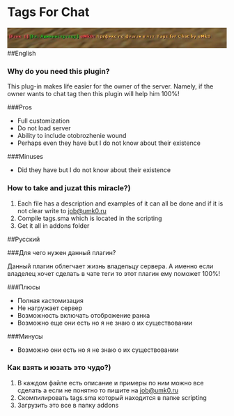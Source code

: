# Tags For Chat
![screen](screen.jpg)
##English

### Why do you need this plugin?

This plug-in makes life easier for the owner of the server. Namely, if the owner wants to chat tag then this plugin will help him 100%!

###Pros

* Full customization
* Do not load server
* Ability to include otobrozhenie wound
* Perhaps even they have but I do not know about their existence

###Minuses

* Did they have but I do not know about their existence

### How to take and juzat this miracle?)

1. Each file has a description and examples of it can all be done and if it is not clear write to job@umk0.ru
2. Compile tags.sma which is located in the scripting 
3. Get it all in addons folder

##Русский

###Для чего нужен данный плагин?

Данный плагин облегчает жизнь владельцу сервера. А именно если владелец хочет сделать в чате теги то этот плагин ему поможет 100%!

###Плюсы

* Полная кастомизация
* Не нагружает сервер
* Возможность включать отоброжение ранка
* Возможно еще они есть но я не знаю о их существовании

###Минусы

* Возможно они есть но я не знаю о их существовании

### Как взять и юзать это чудо?)

1. В каждом файле есть описание и примеры по ним можно все сделать а если не понятно то пишите на job@umk0.ru
2. Скомпилировать tags.sma который находится в папке scripting 
3. Загрузить это все в папку addons
